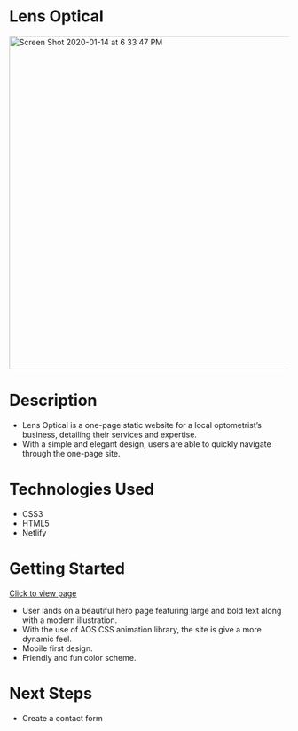 # Lens Optical

<img width="600" alt="Screen Shot 2020-01-14 at 6 33 47 PM" src="https://user-images.githubusercontent.com/53157290/132782323-0d64e592-745c-4c9a-976f-2d5626523a8c.png">


# Description 

* Lens Optical is a one-page static website for a local optometrist’s business, detailing their services and expertise.
* With a simple and elegant design, users are able to quickly navigate through the one-page site.


# Technologies Used
* CSS3
* HTML5
* Netlify

# Getting Started 

[Click to view page](https://www.2020lensoptical.com/)

* User lands on a beautiful hero page featuring large and bold text along with a modern illustration.
* With the use of AOS CSS animation library, the site is give a more dynamic feel.
* Mobile first design.
* Friendly and fun color scheme.

# Next Steps
* Create a contact form  
